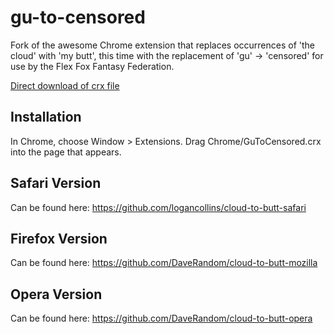 gu-to-censored
=============

Fork of the awesome Chrome extension that replaces occurrences of 'the cloud' with 'my butt', this time with the replacement of 'gu' -> 'censored' for use by the Flex Fox Fantasy Federation.

[Direct download of crx file](https://github.com/akosasante/gu-to-censored/blob/master/Chrome/GuToCensored.crx?raw=true)

Installation
------------

In Chrome, choose Window > Extensions.  Drag Chrome/GuToCensored.crx into the page that appears.

Safari Version
--------------

Can be found here: https://github.com/logancollins/cloud-to-butt-safari

Firefox Version
---------------

Can be found here: https://github.com/DaveRandom/cloud-to-butt-mozilla


Opera Version
---------------

Can be found here: https://github.com/DaveRandom/cloud-to-butt-opera
